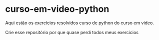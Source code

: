 # curso-em-video-python

 Aqui estão os exercícios resolvidos curso de python do curso em video.

Crie esse repositório por que quase perdi todos meus exercícios
